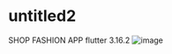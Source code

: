 # untitled2
 
 SHOP FASHION APP
 flutter 3.16.2
![image]([https://imgur.com/fOoke5J](https://i.imgur.com/K9tKZ2P.png)https://i.imgur.com/K9tKZ2P.png)
